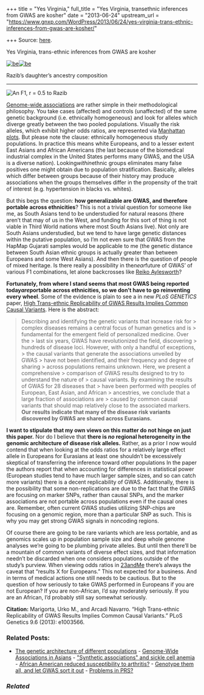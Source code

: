 +++
title = "Yes Virginia,"
full_title = "Yes Virginia, transethnic inferences from GWAS are kosher"
date = "2013-06-24"
upstream_url = "https://www.gnxp.com/WordPress/2013/06/24/yes-virginia-trans-ethnic-inferences-from-gwas-are-kosher/"

+++
Source: [here](https://www.gnxp.com/WordPress/2013/06/24/yes-virginia-trans-ethnic-inferences-from-gwas-are-kosher/).

Yes Virginia, trans-ethnic inferences from GWAS are kosher

[![](https://i0.wp.com/blogs.discovermagazine.com/gnxp/files/2013/06/be.png?resize=613%2C344 "be")![](https://i0.wp.com/blogs.discovermagazine.com/gnxp/files/2013/06/be.png?resize=613%2C344 "be")](https://i0.wp.com/blogs.discovermagazine.com/gnxp/files/2013/06/be.png)

Razib’s daughter’s ancestry composition

------------------------------------------------------------------------

![An F1, r = 0.5 to Razib](https://i0.wp.com/blogs.discovermagazine.com/gnxp/files/2013/06/316305_10151395728702984_1120169546_n-222x300.jpg?resize=222%2C300 "F1")

[Genome-wide associations](https://en.wikipedia.org/wiki/Genome-wide_association_study#Methods) are rather simple in their methodological philosophy. You take cases (affected) and controls (unaffected) of the same genetic background (i.e. ethnically homogeneous) and look for alleles which diverge greatly between the two pooled populations. Visually the risk alleles, which exhibit higher odds ratios, are represented via [Manhattan plots](https://en.wikipedia.org/wiki/Manhattan_plot). But please note the clause: ethnically homogeneous study populations. In practice this means white Europeans, and to a lesser extent East Asians and African Americans (the last because of the biomedical industrial complex in the United States performs many GWAS, and the USA is a diverse nation). Looking*within*ethnic groups eliminates many false positives one might obtain due to population stratification. Basically, alleles which differ between groups because of their history may produce associations when the groups themselves differ in the propensity of the trait of interest (e.g. hypertension in blacks vs. whites).

  
But this begs the question: **how generalizable are GWAS, and therefore portable across ethnicities**? This is not a trivial question for someone like me, as South Asians tend to be understudied for natural reasons (there aren’t that may of us in the West, and funding for this sort of thing is not viable in Third World nations where most South Asians live). Not only are South Asians understudied, but we tend to have large genetic distances within the putative population, so I’m not even sure that GWAS from the HapMap Gujarati samples would be applicable to me (the genetic distance between South Asian ethnic groups is actually greater than between Europeans and some West Asians). And then there is the question of people of mixed heritage. Is there really a possibility in the*near*future of GWAS’ of various F1 combinations, let alone backcrosses like [Reiko Aylesworth](https://www.google.com/search?rlz=1C1ASUT_enUS522US522&q=reikyo+aylesworth&ion=1&bav=on.2,or.r_cp.r_qf.&bvm=bv.48293060,d.cGE&biw=1241&bih=545&um=1&ie=UTF-8&hl=en&tbm=isch&source=og&sa=N&tab=wi&authuser=0&ei=psnHUeLBE-P-igLH5IGYCQ#um=1&rlz=1C1ASUT_enUS522US522&hl=en&authuser=0&tbm=isch&q=reiko+aylesworth&spell=1&sa=X&ei=vMnHUa-cG6OWiAK6joHACw&ved=0CFAQvwUoAA&bav=on.2,or.r_cp.r_qf.&bvm=bv.48293060,d.cGE&fp=cf448d96ab71137a&biw=1241&bih=545)?

**Fortunately, from where I stand seems that most GWAS being reported today*are*portable across ethnicities, so we don’t have to go reinventing every wheel**. Some of the evidence is plain to see a in new *PLoS GENETICS* paper, [High Trans-ethnic Replicability of GWAS Results Implies Common Causal Variants](http://www.plosgenetics.org/article/info%3Adoi%2F10.1371%2Fjournal.pgen.1003566). Here is the abstract:

> Describing and identifying the genetic variants that increase risk for > complex diseases remains a central focus of human genetics and is > fundamental for the emergent field of personalized medicine. Over the > last six years, GWAS have revolutionized the field, discovering > hundreds of disease loci. However, with only a handful of exceptions, > the causal variants that generate the associations unveiled by GWAS > have not been identified, and their frequency and degree of sharing > across populations remains unknown. Here, we present a comprehensive > comparison of GWAS results designed to try to understand the nature of > causal variants. By examining the results of GWAS for 28 diseases that > have been performed with peoples of European, East Asian, and African > ancestries, we conclude that a large fraction of associations are > caused by common causal variants that should map relatively close to the associated markers. **Our results indicate that many of the disease risk variants discovered by GWAS are shared across Eurasians.**

**I want to stipulate that my own views on this matter do not hinge on just this paper.** Nor do I believe that **there is *no* regional heterogeneity in the genomic architecture of disease risk alleles.** Rather, as a prior I now would contend that when looking at the odds ratios for a relatively large effect allele in Europeans for Eurasians at least one shouldn’t be excessively skeptical of transferring the inference toward other populations In the paper the authors report that when accounting for differences in statistical power (European studies tend to have much larger sample sizes, and so can catch more variants) there is a decent replicability of GWAS. Additionally, there is the possibility that some non-replications are due to the fact that the GWAS are focusing on marker SNPs, rather than causal SNPs, and the marker associations are not portable across populations even if the causal ones are. Remember, often current GWAS studies utilizing SNP-chips are focusing on a genomic region, more than a particular SNP as such. This is why you may get strong GWAS signals in noncoding regions.

Of course there are going to be rare variants which are less portable, and as genomics scales up in population sample size and deep whole genome analyses we’re going to be plumbing private alleles. But until then there’ll be a mountain of common variants of diverse effect sizes, and that information needn’t be discarded when one considers populations outside of the study’s purview. When viewing odds ratios in [23andMe](https://www.23andme.com/) there’s always the caveat that “results X for Europeans.” This not expected for a business. And in terms of medical actions one still needs to be cautious. But to the question of how seriously to take GWAS performed in Europeans if you are not European? If you are non-African, I’d say moderately seriously. If you are an African, I’d probably still say somewhat seriously.

**Citation:** Marigorta, Urko M., and Arcadi Navarro. “High Trans-ethnic Replicability of GWAS Results Implies Common Causal Variants.” PLoS Genetics 9.6 (2013): e1003566.

### Related Posts:

- [The genetic architecture of different
  populations](https://www.gnxp.com/WordPress/2009/04/28/the-genetic-architecture-of-different-populations/) - [Genome-Wide Associations in
  Asians](https://www.gnxp.com/WordPress/2010/02/12/genome-wide-associations-in-asians/) - ["Synthetic associations" and sickle cell
  anemia](https://www.gnxp.com/WordPress/2010/02/01/synthetic-associations-and-sickle-cell-anemia/) - [African American reduced susceptibility to
  arthritis?](https://www.gnxp.com/WordPress/2009/03/21/african-american-reduced-susceptibility-to-arthritis/) - [Genotype them all, and let GWAS sort it
  out](https://www.gnxp.com/WordPress/2016/08/28/genotype-them-all-and-gwas-sort-it-out/) - [Problems in
  PRS?](https://www.gnxp.com/WordPress/2019/05/21/problems-in-prs/)

### *Related*

[](https://www.addtoany.com/add_to/facebook?linkurl=https%3A%2F%2Fwww.gnxp.com%2FWordPress%2F2013%2F06%2F24%2Fyes-virginia-trans-ethnic-inferences-from-gwas-are-kosher%2F&linkname=Yes%20Virginia%2C%20trans-ethnic%20inferences%20from%20GWAS%20are%20kosher "Facebook")[](https://www.addtoany.com/add_to/twitter?linkurl=https%3A%2F%2Fwww.gnxp.com%2FWordPress%2F2013%2F06%2F24%2Fyes-virginia-trans-ethnic-inferences-from-gwas-are-kosher%2F&linkname=Yes%20Virginia%2C%20trans-ethnic%20inferences%20from%20GWAS%20are%20kosher "Twitter")[](https://www.addtoany.com/add_to/email?linkurl=https%3A%2F%2Fwww.gnxp.com%2FWordPress%2F2013%2F06%2F24%2Fyes-virginia-trans-ethnic-inferences-from-gwas-are-kosher%2F&linkname=Yes%20Virginia%2C%20trans-ethnic%20inferences%20from%20GWAS%20are%20kosher "Email")[](https://www.addtoany.com/share)
